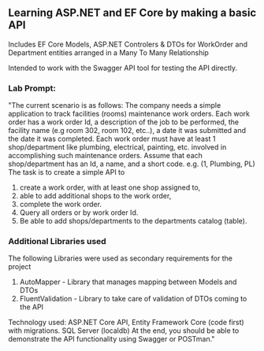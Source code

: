 ## Learning ASP.NET and EF Core by making a basic API

Includes EF Core Models, ASP.NET Controlers & DTOs for WorkOrder and Department entities arranged in a Many To Many Relationship

Intended to work with the Swagger API tool for testing the API directly.

### Lab Prompt: 
"The current scenario is as follows: The company needs a simple application to track facilities
(rooms) maintenance work orders. Each work order has a work order Id, a description of the job to
be performed, the facility name (e.g room 302, room 102, etc..), a date it was submitted and the
date it was completed. Each work order must have at least 1 shop/department like plumbing,
electrical, painting, etc. involved in accomplishing such maintenance orders. Assume that each
shop/department has an Id, a name, and a short code. e.g. (1, Plumbing, PL)
The task is to create a simple API to
  1) create a work order, with at least one shop assigned to,
  2) able to add additional shops to the work order,
  3) complete the work order.
  4) Query all orders or by work order Id.
  5) Be able to add shops/departments to the departments catalog (table).

### Additional Libraries used
The following Libraries were used as secondary requirements for the project
  1) AutoMapper - Library that manages mapping between Models and DTOs
  2) FluentValidation - Library to take care of validation of DTOs coming to the API

Technology used:
ASP.NET Core API, Entity Framework Core (code first) with migrations. SQL Server (localdb)
At the end, you should be able to demonstrate the API functionality using Swagger or POSTman."
